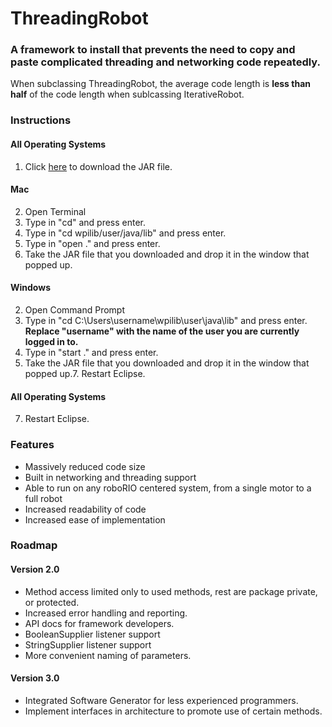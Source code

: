 # ThreadingRobot
### A framework to install that prevents the need to copy and paste complicated threading and networking code repeatedly.

When subclassing ThreadingRobot, the average code length is **less than half** of the code length when sublcassing IterativeRobot.

### Instructions
#### All Operating Systems
1.  Click [here](https://github.com/Tino-FRC-2473/ThreadingRobot/raw/master/ThreadingRobot.jar "Releases") to download the JAR file.
#### Mac
2. Open Terminal
3. Type in "cd" and press enter.
4. Type in "cd wpilib/user/java/lib" and press enter.
5. Type in "open ." and press enter.
6. Take the JAR file that you downloaded and drop it in the window that popped up.
#### Windows
2. Open Command Prompt
3. Type in "cd C:\Users\username\wpilib\user\java\lib" and press enter. **Replace "username" with the name of the user you are currently logged in to.**
4. Type in "start ." and press enter.
5. Take the JAR file that you downloaded and drop it in the window that popped up.7. Restart Eclipse.
#### All Operating Systems
7. Restart Eclipse.

### Features
- Massively reduced code size
- Built in networking and threading support
- Able to run on any roboRIO centered system, from a single motor to a full robot
- Increased readability of code
- Increased ease of implementation

### Roadmap
#### Version 2.0
- Method access limited only to used methods, rest are package private, or protected.
- Increased error handling and reporting.
- API docs for framework developers.
- BooleanSupplier listener support
- StringSupplier listener support
- More convenient naming of parameters.

#### Version 3.0
- Integrated Software Generator for less experienced programmers.
- Implement interfaces in architecture to promote use of certain methods.
